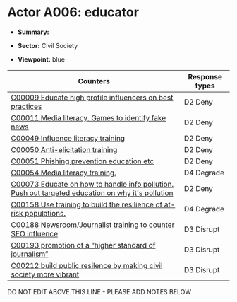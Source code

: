 # Actor A006: educator

* **Summary:** 

* **Sector:** Civil Society

* **Viewpoint:** blue


| Counters | Response types |
| -------- | -------------- |
| [C00009 Educate high profile influencers on best practices](../counters/C00009.md) | D2 Deny |
| [C00011 Media literacy. Games to identify fake news](../counters/C00011.md) | D2 Deny |
| [C00049 Influence literacy training](../counters/C00049.md) | D2 Deny |
| [C00050 Anti-elicitation training](../counters/C00050.md) | D2 Deny |
| [C00051 Phishing prevention education etc](../counters/C00051.md) | D2 Deny |
| [C00054 Media literacy training. ](../counters/C00054.md) | D4 Degrade |
| [C00073 Educate on how to handle info pollution. Push out targeted education on why it's pollution](../counters/C00073.md) | D2 Deny |
| [C00158 Use training to build the resilience of at-risk populations.](../counters/C00158.md) | D4 Degrade |
| [C00188 Newsroom/Journalist training to counter SEO influence](../counters/C00188.md) | D3 Disrupt |
| [C00193 promotion of a “higher standard of journalism”](../counters/C00193.md) | D3 Disrupt |
| [C00212 build public resilence by making civil society more vibrant](../counters/C00212.md) | D3 Disrupt |


DO NOT EDIT ABOVE THIS LINE - PLEASE ADD NOTES BELOW